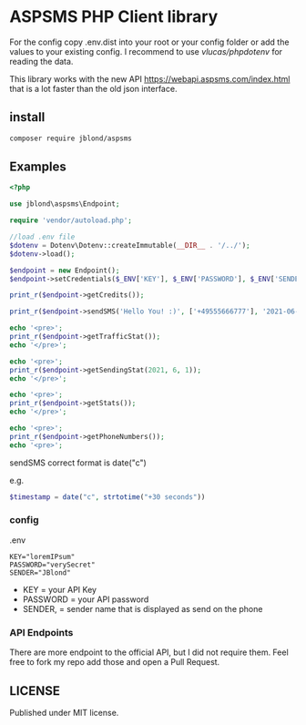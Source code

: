 # ASPSMS PHP Client library

For the config copy .env.dist into your root or 
your config folder or add the values to your existing config.
I recommend to use *vlucas/phpdotenv* for reading the data.

This library works with the new API https://webapi.aspsms.com/index.html that is 
a lot faster than the old json interface.

## install

```bash
composer require jblond/aspsms
```

## Examples

```PHP
<?php

use jblond\aspsms\Endpoint;

require 'vendor/autoload.php';

//load .env file
$dotenv = Dotenv\Dotenv::createImmutable(__DIR__ . '/../');
$dotenv->load();

$endpoint = new Endpoint();
$endpoint->setCredentials($_ENV['KEY'], $_ENV['PASSWORD'], $_ENV['SENDER']);

print_r($endpoint->getCredits());

print_r($endpoint->sendSMS('Hello You! :)', ['+49555666777'], '2021-06-30T15:20:00+02:00'));

echo '<pre>';
print_r($endpoint->getTrafficStat());
echo '</pre>';

echo '<pre>';
print_r($endpoint->getSendingStat(2021, 6, 1));
echo '</pre>';

echo '<pre>';
print_r($endpoint->getStats());
echo '</pre>';

echo '<pre>';
print_r($endpoint->getPhoneNumbers());
echo '<pre>';
```


sendSMS correct format is date("c")

e.g.

```php
$timestamp = date("c", strtotime("+30 seconds"))
```

### config

.env
```dotenv
KEY="loremIPsum"
PASSWORD="verySecret"
SENDER="JBlond"
```

- KEY = your API Key
- PASSWORD = your API password
- SENDER, = sender name that is displayed as send on the phone

### API Endpoints

There are more endpoint to the official API, but I did not require them.
Feel free to fork my repo add those and open a Pull Request.

## LICENSE

Published under MIT license.
